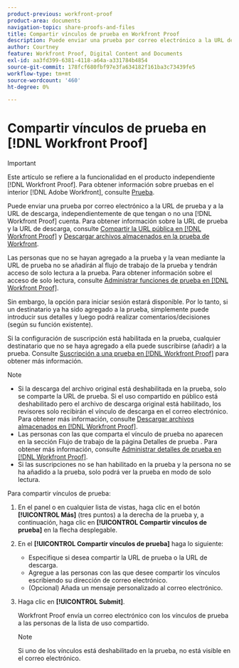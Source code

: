 ```yaml
---
product-previous: workfront-proof
product-area: documents
navigation-topic: share-proofs-and-files
title: Compartir vínculos de prueba en Workfront Proof
description: Puede enviar una prueba por correo electrónico a la URL de prueba y a la URL de descarga, independientemente de que tengan o no una [!DNL Workfront Proof] cuenta. Para obtener información sobre la URL de prueba y la URL de descarga, consulte Compartir la URL pública en Workfront Proof y Descargar archivos almacenados en Workfront Proof.
author: Courtney
feature: Workfront Proof, Digital Content and Documents
exl-id: aa3fd399-6381-4118-a64a-a331784b4854
source-git-commit: 178fcf680fbf97e3fa634182f161ba3c73439fe5
workflow-type: tm+mt
source-wordcount: '460'
ht-degree: 0%

---
```


# Compartir vínculos de prueba en [!DNL Workfront Proof]

>[!IMPORTANT]
>
>Este artículo se refiere a la funcionalidad en el producto independiente [!DNL Workfront Proof]. Para obtener información sobre pruebas en el interior [!DNL Adobe Workfront], consulte [Prueba](../../../review-and-approve-work/proofing/proofing.md).

Puede enviar una prueba por correo electrónico a la URL de prueba y a la URL de descarga, independientemente de que tengan o no una [!DNL Workfront Proof] cuenta. Para obtener información sobre la URL de prueba y la URL de descarga, consulte [Compartir la URL pública en [!DNL Workfront Proof]](../../../workfront-proof/wp-work-proofsfiles/share-proofs-and-files/share-public-url.md) y [Descargar archivos almacenados en la prueba de Workfront](../../../workfront-proof/wp-work-proofsfiles/manage-your-work/download-files-stored.md).

Las personas que no se hayan agregado a la prueba y la vean mediante la URL de prueba no se añadirán al flujo de trabajo de la prueba y tendrán acceso de solo lectura a la prueba. Para obtener información sobre el acceso de solo lectura, consulte [Administrar funciones de prueba en [!DNL Workfront Proof]](../../../workfront-proof/wp-work-proofsfiles/share-proofs-and-files/manage-proof-roles.md).

Sin embargo, la opción para iniciar sesión estará disponible. Por lo tanto, si un destinatario ya ha sido agregado a la prueba, simplemente puede introducir sus detalles y luego podrá realizar comentarios/decisiones (según su función existente).

Si la configuración de suscripción está habilitada en la prueba, cualquier destinatario que no se haya agregado a ella puede suscribirse (añadir) a la prueba. Consulte [Suscripción a una prueba en [!DNL Workfront Proof]](../../../workfront-proof/wp-work-proofsfiles/share-proofs-and-files/subscribe-to-proof.md) para obtener más información.

>[!NOTE]
>
>* Si la descarga del archivo original está deshabilitada en la prueba, solo se comparte la URL de prueba. Si el uso compartido en público está deshabilitado pero el archivo de descarga original está habilitado, los revisores solo recibirán el vínculo de descarga en el correo electrónico. Para obtener más información, consulte [Descargar archivos almacenados en [!DNL Workfront Proof]](../../../workfront-proof/wp-work-proofsfiles/manage-your-work/download-files-stored.md).
>* Las personas con las que comparta el vínculo de prueba no aparecen en la sección Flujo de trabajo de la página Detalles de prueba . Para obtener más información, consulte [Administrar detalles de prueba en [!DNL Workfront Proof]](../../../workfront-proof/wp-work-proofsfiles/manage-your-work/manage-proof-details.md).
>* Si las suscripciones no se han habilitado en la prueba y la persona no se ha añadido a la prueba, solo podrá ver la prueba en modo de solo lectura.
>




Para compartir vínculos de prueba:

1. En el panel o en cualquier lista de vistas, haga clic en el botón **[!UICONTROL Más]** (tres puntos) a la derecha de la prueba y, a continuación, haga clic en **[!UICONTROL Compartir vínculos de prueba]** en la flecha desplegable.

1. En el **[!UICONTROL Compartir vínculos de prueba]** haga lo siguiente:

   * Especifique si desea compartir la URL de prueba o la URL de descarga.
   * Agregue a las personas con las que desee compartir los vínculos escribiendo su dirección de correo electrónico.
   * (Opcional) Añada un mensaje personalizado al correo electrónico.

1. Haga clic en **[!UICONTROL Submit]**.

   Workfront Proof envía un correo electrónico con los vínculos de prueba a las personas de la lista de uso compartido.

   >[!NOTE]
   >
   >Si uno de los vínculos está deshabilitado en la prueba, no está visible en el correo electrónico.
